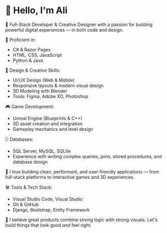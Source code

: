 # 👋 Hello, I'm Ali

🎯 Full-Stack Developer & Creative Designer with a passion for building powerful digital experiences — in both code and design.

🧠 Proficient in:
- C# & Razor Pages
- HTML, CSS, JavaScript
- Python & Java

🎨 Design & Creative Skills:
- UI/UX Design (Web & Mobile)
- Responsive layouts & modern visual design
- 3D Modeling with Blender
- Tools: Figma, Adobe XD, Photoshop

🎮 Game Development:
- Unreal Engine (Blueprints & C++)
- 3D asset creation and integration
- Gameplay mechanics and level design

🗄️ Databases:
- SQL Server, MySQL, SQLite
- Experience with writing complex queries, joins, stored procedures, and database design

🚀 I love building clean, performant, and user-friendly applications — from full-stack platforms to interactive games and 3D experiences.

🛠️ Tools & Tech Stack:
- Visual Studio Code, Visual Studio
- Git & GitHub
- Django, Bootstrap, Entity Framework

📐 I believe great products combine strong logic with strong visuals. Let's build things that look good *and* feel right.
